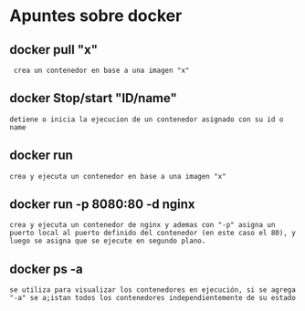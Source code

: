 # Apuntes sobre docker

## docker pull "x"

     crea un contenedor en base a una imagen "x"

## docker Stop/start "ID/name"

    detiene o inicia la ejecucion de un contenedor asignado con su id o name

## docker run

    crea y ejecuta un contenedor en base a una imagen "x"

## docker run -p 8080:80 -d nginx

    crea y ejecuta un contenedor de nginx y ademas con "-p" asigna un puerto local al puerto definido del contenedor (en este caso el 80), y luego se asigna que se ejecute en segundo plano.

## docker ps -a

    se utiliza para visualizar los contenedores en ejecución, si se agrega "-a" se a;istan todos los contenedores independientemente de su estado
